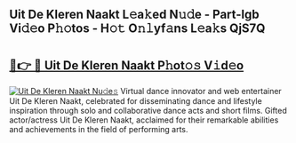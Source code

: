 ## Uit De Kleren Naakt L𝚎a𝚔ed N𝚞𝚍e - Part-lgb Vi𝚍𝚎o P𝚑𝚘tos - H𝚘𝚝 O𝚗𝚕yf𝚊ns L𝚎a𝚔s QjS7Q

# <h2><a href="http://kf6152.oniu.top/?m=Uit+De+Kleren+Naakt">🔗👉 🔴 Uit De Kleren Naakt P𝚑ot𝚘𝚜 V𝚒d𝚎o</a></h2>

[![Uit De Kleren Naakt Nu𝚍e𝚜](https://i.imgur.com/0qMVB7G.gif)](http://kf6152.oniu.top/?m=Uit+De+Kleren+Naakt)
Virtual dance innovator and web entertainer Uit De Kleren Naakt, celebrated for disseminating dance and lifestyle inspiration through solo and collaborative dance acts and short films. Gifted actor/actress Uit De Kleren Naakt, acclaimed for their remarkable abilities and achievements in the field of performing arts.  
